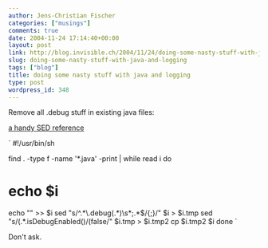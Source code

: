 ```yaml
---
author: Jens-Christian Fischer
categories: ["musings"]
comments: true
date: 2004-11-24 17:14:40+00:00
layout: post
link: http://blog.invisible.ch/2004/11/24/doing-some-nasty-stuff-with-java-and-logging/
slug: doing-some-nasty-stuff-with-java-and-logging
tags: ["blog"]
title: doing some nasty stuff with java and logging
type: post
wordpress_id: 348
---
```


Remove all .debug stuff in existing java files:

[a handy SED reference](http://www.grymoire.com/Unix/Sed.html)

`
#!/usr/bin/sh

find . -type f -name '*.java' -print | while read i
do
# echo $i
echo "" >> $i
sed "s/^.*\.debug(.*)\s*;.*$/{;}/" $i > $i.tmp
sed "s/(.*\.isDebugEnabled()/(false/" $i.tmp > $i.tmp2
cp $i.tmp2 $i
done
`

Don't ask.
